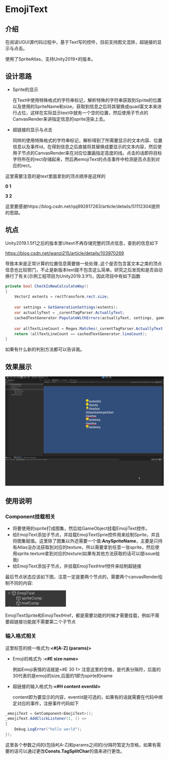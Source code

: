 # EmojiText

## 介绍

在阅读UGUI源代码过程中，基于Text写的控件，目前支持图文混排，超链接的显示与点击。

使用了SpriteAtlas，支持Unity2019+的版本。

## 设计思路

* Sprite的显示

  在Text中使用特殊格式的字符串标记，解析特殊的字符串获取到Sprite的位置以及使用的SpriteName和size，获取到信息之后将其替换成quad富文本来进行占位，这样在实际显示text中就有一个空的位置，然后使用子节点的CanvasRender来讲指定信息的sprite渲染上去。

* 超链接的显示与点击

  同样的使用特殊格式的字符串标记，解析得到了所需要显示的文本内容、位置信息以及事件id，在得到信息之后直接将其替换成要显示的文本内容，然后使用子节点的CanvasRender来在对应位置画指定高度的线。点击的话即将目标字符所在的rect存储起来，然后再emojiText的点击事件中检测是否点击到对应的rect。

这里需要注意的是text里面拿到的顶点顺序是这样的

**0 1**

**3 2**

这里要感谢https://blog.csdn.net/qq992817263/article/details/51112304提供的思路。

## 坑点

Unity2019.1.5f1之后的版本里UItext不再存储完整的顶点信息，查到的信息如下

https://blog.csdn.net/wanzi215/article/details/103970269

导致本来是正常计算的位置信息需要做一些处理..这个是否包含富文本之类的顶点信息也比较邪门，不止是新版本text就不包含这么简单。研究之后发现和是否自动换行了有关(示例工程项目为Unity2019.3.1f1)，因此项目中有如下函数

```c#
private bool CheckIsNewCalculateWay()
{
    Vector2 extents = rectTransform.rect.size;

    var settings = GetGenerationSettings(extents);
    var actuallyText = _curentTagParser.ActuallyText;
    cachedTextGenerator.PopulateWithErrors(actuallyText, settings, gameObject);
    
    var allTextLineCount = Regex.Matches(_curentTagParser.ActuallyText, @"[\r\n]").Count + 1;
    return (allTextLineCount == cachedTextGenerator.lineCount);
}
```

如果有什么新的判别方法都可以告诉我。

## 效果展示

![img](https://github.com/jechyang/EmojiText/blob/master/ReadMeImage/emojitext.gif)

## 使用说明

### Component挂载相关

* 将要使用的sprite打成图集，然后给GameObject挂载EmojiText控件。
* 给EmojiText添加子节点，并挂载EmojiTextSprie控件用来绘制Sprite，并且将图集赋值。这里除了图集以外还需要一个值:**AnySpriteName**，主要是只持有Atlas没办法获取到对应的texture，所以需要拿到任意一张sprite，然后使用sprite.texture拿到对应的texture(如果有其他方法获取的话可以提issue给我)
* 给EmojiText添加子节点，并挂载EmojiTextHref控件来绘制超链接

最后节点状态应该如下图，注意一定是要两个节点的，需要两个canvasRender绘制不同的内容:

![img](https://github.com/jechyang/EmojiText/blob/master/ReadMeImage/node.png)

EmojiTextSprite和EmojiTextHref，都是需要功能的时候才需要挂载，例如不需要超链接功能就不需要第二个子节点

### 输入格式相关

这里标签的统一格式为:**<#[A-Z] (params)>**

* Emoji的格式为 :**<#E size name>**

  例如Emoji表情的话就是<#E 30 1> 注意这里的空格，是代表分隔符，后面的30代表的是emoji的size,后面的1即为spirte的name

* 超链接的输入格式为:**<#H content eventId>**

  content即为要显示的内容，eventId是可选的，如果有的话就需要在代码中绑定对应的事件，注册事件代码如下

```c#
_emojiText = GetComponent<EmojiText>();
_emojiText.AddClickListener(1, () =>
{
    Debug.LogError("hello world");
});
```

这里各个参数之间的(包括#[A-Z]和params之间的)分隔符暂定为空格，如果有需要的话可以通过更改**Consts.TagSplitChar**的值来进行更改。